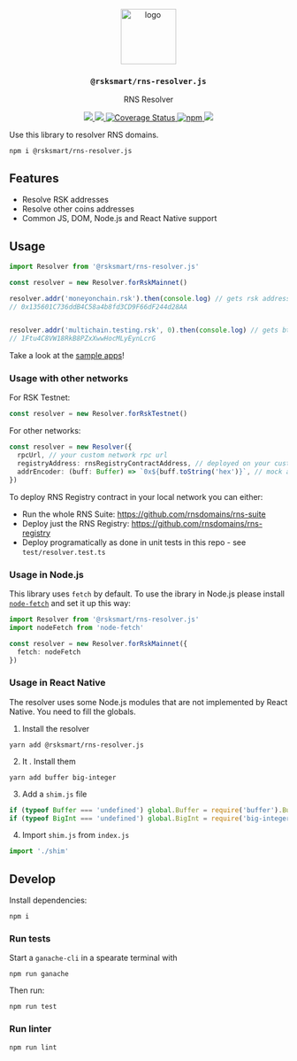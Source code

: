 <p align="middle">
  <img src="https://www.rifos.org/assets/img/logo.svg" alt="logo" height="100" >
</p>
<h3 align="middle"><code>@rsksmart/rns-resolver.js</code></h3>
<p align="middle">
    RNS Resolver
</p>
<p align="middle">
  <!--<a href="https://developers.rsk.co/rif/identity/specs/did-auth/">
    <img src="https://img.shields.io/badge/-specs-lightgrey" alt="specs" />
  </a>
  <a href="https://developers.rsk.co/rif/identity/rlogin/libraries/express-did-auth/">
    <img src="https://img.shields.io/badge/-docs-brightgreen" alt="docs" />
  </a>-->
  <a href="https://github.com/rsksmart/rns-resolver.js/actions?query=workflow%3Aci">
    <img src="https://github.com/rsksmart/rns-resolver.js/workflows/ci/badge.svg" />
  </a>
  <a href="https://lgtm.com/projects/g/rsksmart/rns-resolver.js/context:javascript">
    <img src="https://img.shields.io/lgtm/grade/javascript/github/rsksmart/rns-resolver.js" />
  </a>
  <a href='https://coveralls.io/github/rsksmart/rns-resolver.js?branch=main'>
    <img src='https://coveralls.io/repos/github/rsksmart/rns-resolver.js/badge.svg?branch=main' alt='Coverage Status' />
  </a>
  <a href="https://badge.fury.io/js/%40rsksmart%2Frns-resolver.js">
    <img src="https://badge.fury.io/js/%40rsksmart%2Frns-resolver.js.svg" alt="npm" />
  </a>
  <a href="https://hits.seeyoufarm.com">
    <img src="https://hits.seeyoufarm.com/api/count/incr/badge.svg?url=https%3A%2F%2Fgithub.com%2Frsksmart%2Frns-resolver.js&count_bg=%2379C83D&title_bg=%23555555&icon=&icon_color=%23E7E7E7&title=hits&edge_flat=false"/>
  </a>
</p>

Use this library to resolver RNS domains.

```
npm i @rsksmart/rns-resolver.js
```

## Features

- Resolve RSK addresses
- Resolve other coins addresses
- Common JS, DOM, Node.js and React Native support

## Usage

```ts
import Resolver from '@rsksmart/rns-resolver.js'

const resolver = new Resolver.forRskMainnet()

resolver.addr('moneyonchain.rsk').then(console.log) // gets rsk address
// 0x135601C736ddB4C58a4b8fd3CD9F66dF244d28AA


resolver.addr('multichain.testing.rsk', 0).then(console.log) // gets btc address
// 1Ftu4C8VW18RkB8PZxXwwHocMLyEynLcrG
```

Take a look at the [sample apps](https://github.com/rsksmart/rns-resolver.js-samples)!

### Usage with other networks

For RSK Testnet:

```ts
const resolver = new Resolver.forRskTestnet()
```

For other networks:

```ts
const resolver = new Resolver({
  rpcUrl, // your custom network rpc url
  registryAddress: rnsRegistryContractAddress, // deployed on your custom network
  addrEncoder: (buff: Buffer) => `0x${buff.toString('hex')}`, // mock address encoder
})
```

To deploy RNS Registry contract in your local network you can either:
- Run the whole RNS Suite: https://github.com/rnsdomains/rns-suite
- Deploy just the RNS Registry: https://github.com/rnsdomains/rns-registry
- Deploy programatically as done in unit tests in this repo - see `test/resolver.test.ts`

### Usage in Node.js

This library uses `fetch` by default. To use the ibrary in Node.js please install [`node-fetch`](https://www.npmjs.com/package/node-fetch) and set it up this way:

```ts
import Resolver from '@rsksmart/rns-resolver.js'
import nodeFetch from 'node-fetch'

const resolver = new Resolver.forRskMainnet({
  fetch: nodeFetch
})
```

### Usage in React Native

The resolver uses some Node.js modules that are not implemented by React Native. You need to fill the globals.

1. Install the resolver

  ```
  yarn add @rsksmart/rns-resolver.js
  ```

2. It . Install them

  ```
  yarn add buffer big-integer
  ```

3. Add a `shim.js` file 

  ```js
  if (typeof Buffer === 'undefined') global.Buffer = require('buffer').Buffer
  if (typeof BigInt === 'undefined') global.BigInt = require('big-integer')
  ```

4. Import `shim.js` from `index.js`

  ```js
  import './shim'
  ```

## Develop

Install dependencies:

```
npm i
```

### Run tests

Start a `ganache-cli` in a spearate terminal with

```
npm run ganache
```

Then run:

```
npm run test
```

### Run linter

```
npm run lint
```
